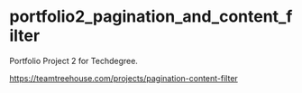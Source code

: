 # portfolio2_pagination_and_content_filter
Portfolio Project 2 for Techdegree.

https://teamtreehouse.com/projects/pagination-content-filter

